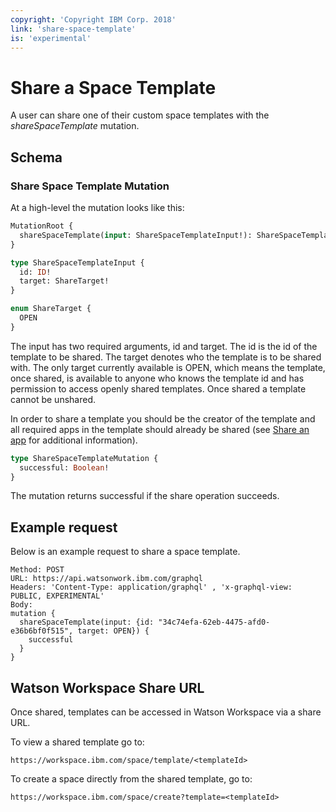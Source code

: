 ```yaml
---
copyright: 'Copyright IBM Corp. 2018'
link: 'share-space-template'
is: 'experimental'
---
```


# Share a Space Template

A user can share one of their custom space templates with the _shareSpaceTemplate_ mutation.

## Schema

### Share Space Template Mutation
At a high-level the mutation looks like this:

```graphql
MutationRoot {
  shareSpaceTemplate(input: ShareSpaceTemplateInput!): ShareSpaceTemplateMutation!
}

type ShareSpaceTemplateInput {
  id: ID!
  target: ShareTarget!
}

enum ShareTarget {
  OPEN
}
```

The input has two required arguments, id and target. The id is the id of the template to be shared. The target denotes who the template is to be shared with. The only target currently available is OPEN, which means the template, once shared, is available to anyone who knows the template id and has permission to access openly shared templates. Once shared a template cannot be unshared.

In order to share a template you should be the creator of the template and all required apps in the template should already be shared
(see [Share an app](guides/V1_ShareAnApp.md) for additional information).


```graphql
type ShareSpaceTemplateMutation {
  successful: Boolean!
}
```

The mutation returns successful if the share operation succeeds.

## Example request

Below is an example request to share a space template.

~~~~
Method: POST
URL: https://api.watsonwork.ibm.com/graphql
Headers: 'Content-Type: application/graphql' , 'x-graphql-view: PUBLIC, EXPERIMENTAL'
Body:
mutation {
  shareSpaceTemplate(input: {id: "34c74efa-62eb-4475-afd0-e36b6bf0f515", target: OPEN}) {
    successful
  }
}
~~~~

## Watson Workspace Share URL

Once shared, templates can be accessed in Watson Workspace via a share URL.

To view a shared template go to:
```
https://workspace.ibm.com/space/template/<templateId>
```
To create a space directly from the shared template, go to:
```
https://workspace.ibm.com/space/create?template=<templateId>
```

